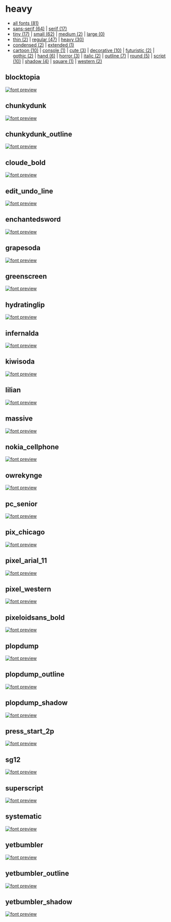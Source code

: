 # heavy

- [all fonts (81)](readme.md)
- [sans-serif (64)](sans-serif.md) | [serif (17)](serif.md)
- [tiny (17)](tiny.md) | [small (62)](small.md) | [medium (2)](medium.md) | [large (0)](large.md)
- [thin (2)](thin.md) | [regular (47)](regular.md) | [heavy (30)](heavy.md)
- [condensed (2)](condensed.md) | [extended (1)](extended.md)
- [cartoon (10)](cartoon.md) | [console (1)](console.md) | [cute (3)](cute.md) | [decorative (10)](decorative.md) | [futuristic (2)](futuristic.md) | [gothic (2)](gothic.md) | [hand (6)](hand.md) | [horror (3)](horror.md) | [italic (2)](italic.md) | [outline (7)](outline.md) | [round (5)](round.md) | [script (10)](script.md) | [shadow (4)](shadow.md) | [square (1)](square.md) | [western (2)](western.md)
## blocktopia

[![font preview](previews/blocktopia.png?raw=true "blocktopia")](/fonts/blocktopia.h)

## chunkydunk

[![font preview](previews/chunkydunk.png?raw=true "chunkydunk")](/fonts/chunkydunk.h)

## chunkydunk_outline

[![font preview](previews/chunkydunk_outline.png?raw=true "chunkydunk_outline")](/fonts/chunkydunk_outline.h)

## cloude_bold

[![font preview](previews/cloude_bold.png?raw=true "cloude_bold")](/fonts/cloude_bold.h)

## edit_undo_line

[![font preview](previews/edit_undo_line.png?raw=true "edit_undo_line")](/fonts/edit_undo_line.h)

## enchantedsword

[![font preview](previews/enchantedsword.png?raw=true "enchantedsword")](/fonts/enchantedsword.h)

## grapesoda

[![font preview](previews/grapesoda.png?raw=true "grapesoda")](/fonts/grapesoda.h)

## greenscreen

[![font preview](previews/greenscreen.png?raw=true "greenscreen")](/fonts/greenscreen.h)

## hydratinglip

[![font preview](previews/hydratinglip.png?raw=true "hydratinglip")](/fonts/hydratinglip.h)

## infernalda

[![font preview](previews/infernalda.png?raw=true "infernalda")](/fonts/infernalda.h)

## kiwisoda

[![font preview](previews/kiwisoda.png?raw=true "kiwisoda")](/fonts/kiwisoda.h)

## lilian

[![font preview](previews/lilian.png?raw=true "lilian")](/fonts/lilian.h)

## massive

[![font preview](previews/massive.png?raw=true "massive")](/fonts/massive.h)

## nokia_cellphone

[![font preview](previews/nokia_cellphone.png?raw=true "nokia_cellphone")](/fonts/nokia_cellphone.h)

## owrekynge

[![font preview](previews/owrekynge.png?raw=true "owrekynge")](/fonts/owrekynge.h)

## pc_senior

[![font preview](previews/pc_senior.png?raw=true "pc_senior")](/fonts/pc_senior.h)

## pix_chicago

[![font preview](previews/pix_chicago.png?raw=true "pix_chicago")](/fonts/pix_chicago.h)

## pixel_arial_11

[![font preview](previews/pixel_arial_11.png?raw=true "pixel_arial_11")](/fonts/pixel_arial_11.h)

## pixel_western

[![font preview](previews/pixel_western.png?raw=true "pixel_western")](/fonts/pixel_western.h)

## pixeloidsans_bold

[![font preview](previews/pixeloidsans_bold.png?raw=true "pixeloidsans_bold")](/fonts/pixeloidsans_bold.h)

## plopdump

[![font preview](previews/plopdump.png?raw=true "plopdump")](/fonts/plopdump.h)

## plopdump_outline

[![font preview](previews/plopdump_outline.png?raw=true "plopdump_outline")](/fonts/plopdump_outline.h)

## plopdump_shadow

[![font preview](previews/plopdump_shadow.png?raw=true "plopdump_shadow")](/fonts/plopdump_shadow.h)

## press_start_2p

[![font preview](previews/press_start_2p.png?raw=true "press_start_2p")](/fonts/press_start_2p.h)

## sg12

[![font preview](previews/sg12.png?raw=true "sg12")](/fonts/sg12.h)

## superscript

[![font preview](previews/superscript.png?raw=true "superscript")](/fonts/superscript.h)

## systematic

[![font preview](previews/systematic.png?raw=true "systematic")](/fonts/systematic.h)

## yetbumbler

[![font preview](previews/yetbumbler.png?raw=true "yetbumbler")](/fonts/yetbumbler.h)

## yetbumbler_outline

[![font preview](previews/yetbumbler_outline.png?raw=true "yetbumbler_outline")](/fonts/yetbumbler_outline.h)

## yetbumbler_shadow

[![font preview](previews/yetbumbler_shadow.png?raw=true "yetbumbler_shadow")](/fonts/yetbumbler_shadow.h)
